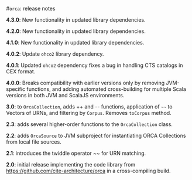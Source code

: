 #`orca`: release notes

**4.3.0**:  New functionality in updated library dependencies.

**4.2.0**:  New functionality in updated library dependencies.


**4.1.0**:  New functionality in updated library dependencies.

**4.0.2**:  Update `ohco2` library dependency.

**4.0.1**: Updated `ohco2` dependency fixes a bug in handling CTS catalogs in CEX format.

**4.0.0**: Breaks compatibility with earlier versions only by removing JVM-specific functions, and adding automated cross-building for multiple Scala versions in both JVM and ScalaJS environments.

**3.0**: to `OrcaCollection`, adds ++ and -- functions,  application of `~~` to Vectors of URNs, and filtering by `Corpus`.  Removes `toCorpus` method.

**2.3**: adds several higher-order functions to the `OrcaCollection` class.

**2.2**: adds `OrcaSource` to JVM subproject for instantiating ORCA Collections from local file sources.

**2.1**: introduces the twiddle operator ~~ for URN matching.

**2.0**: initial release implementing the code library from https://github.com/cite-architecture/orca in a cross-compiling build.
